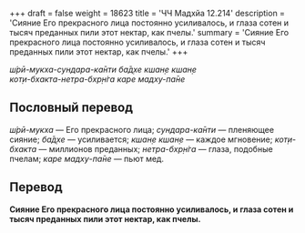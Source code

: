 +++
draft = false
weight = 18623
title = 'ЧЧ Мадхйа 12.214'
description = 'Сияние Его прекрасного лица постоянно усиливалось, и глаза сотен и тысяч преданных пили этот нектар, как пчелы.'
summary = 'Сияние Его прекрасного лица постоянно усиливалось, и глаза сотен и тысяч преданных пили этот нектар, как пчелы.'
+++

_ш́рӣ-мукха-сундара-ка̄нти ба̄д̣хе кшан̣е кшан̣е  
кот̣и-бхакта-нетра-бхр̣н̇га каре мадху-па̄не_

## Пословный перевод

_ш́рӣ_\-_мукха_ — Его прекрасного лица; _сундара_\-_ка̄нти_ — пленяющее сияние; _ба̄д̣хе_ — усиливается; _кшан̣е_ _кшан̣е_ — каждое мгновение; _кот̣и_\-_бхакта_ — миллионов преданных; _нетра_\-_бхр̣н̇га_ — глаза, подобные пчелам; _каре_ _мадху_\-_па̄не_ — пьют мед.

## Перевод

**Сияние Его прекрасного лица постоянно усиливалось, и глаза сотен и тысяч преданных пили этот нектар, как пчелы.**
